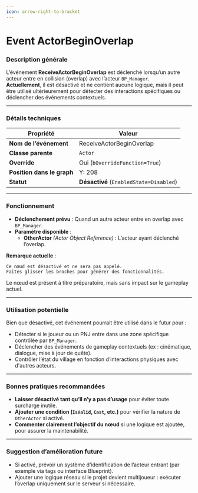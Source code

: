 ```yaml
---
icon: arrow-right-to-bracket
---
```


# Event ActorBeginOverlap

### Description générale

L’événement **ReceiveActorBeginOverlap** est déclenché lorsqu’un autre acteur entre en collision (overlap) avec l’acteur `BP_Manager`.\
**Actuellement**, il est désactivé et ne contient aucune logique, mais il peut être utilisé ultérieurement pour détecter des interactions spécifiques ou déclencher des événements contextuels.

***

### Détails techniques

| Propriété                  | Valeur                                  |
| -------------------------- | --------------------------------------- |
| **Nom de l’événement**     | ReceiveActorBeginOverlap                |
| **Classe parente**         | `Actor`                                 |
| **Override**               | Oui (`bOverrideFunction=True`)          |
| **Position dans le graph** | Y: 208                                  |
| **Statut**                 | **Désactivé** (`EnabledState=Disabled`) |

***

### Fonctionnement

* **Déclenchement prévu** : Quand un autre acteur entre en overlap avec `BP_Manager`.
* **Paramètre disponible** :
  * **OtherActor** _(Actor Object Reference)_ : L’acteur ayant déclenché l’overlap.

**Remarque actuelle** :

```
Ce nœud est désactivé et ne sera pas appelé.
Faites glisser les broches pour générer des fonctionnalités.
```

Le nœud est présent à titre préparatoire, mais sans impact sur le gameplay actuel.

***

### Utilisation potentielle

Bien que désactivé, cet événement pourrait être utilisé dans le futur pour :

* Détecter si le joueur ou un PNJ entre dans une zone spécifique contrôlée par `BP_Manager`.
* Déclencher des événements de gameplay contextuels (ex : cinématique, dialogue, mise à jour de quête).
* Contrôler l’état du village en fonction d’interactions physiques avec d'autres acteurs.

***

### Bonnes pratiques recommandées

* **Laisser désactivé tant qu’il n’y a pas d’usage** pour éviter toute surcharge inutile.
* **Ajouter une condition (`IsValid`, `Cast`, etc.)** pour vérifier la nature de `OtherActor` si activé.
* **Commenter clairement l’objectif du nœud** si une logique est ajoutée, pour assurer la maintenabilité.

***

### Suggestion d’amélioration future

* Si activé, prévoir un système d’identification de l’acteur entrant (par exemple via tags ou interface Blueprint).
* Ajouter une logique réseau si le projet devient multijoueur : exécuter l’overlap uniquement sur le serveur si nécessaire.
